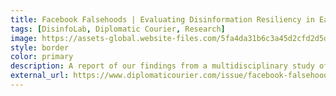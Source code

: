 ```yaml
---
title: Facebook Falsehoods | Evaluating Disinformation Resiliency in Eastern Europe
tags: [DisinfoLab, Diplomatic Courier, Research]
image: https://assets-global.website-files.com/5fa4da31b6c3a45d2cfd2d5d/62f9352d9ec21e29753007df_Disinfo%20Lab%20Report-Website%20Cover.jpg
style: border
color: primary
description: A report of our findings from a multidisciplinary study of the disinformation resilience of three linguistic populations in Eastern Europe.
external_url: https://www.diplomaticourier.com/issue/facebook-falsehoods-evaluating-disinformation-resiliency-in-eastern-europe
---
```

